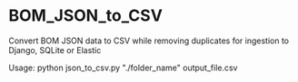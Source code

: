 # BOM_JSON_to_CSV
Convert BOM JSON data to CSV while removing duplicates for ingestion to Django, SQLite or Elastic

Usage:
python json_to_csv.py "./folder_name" output_file.csv
